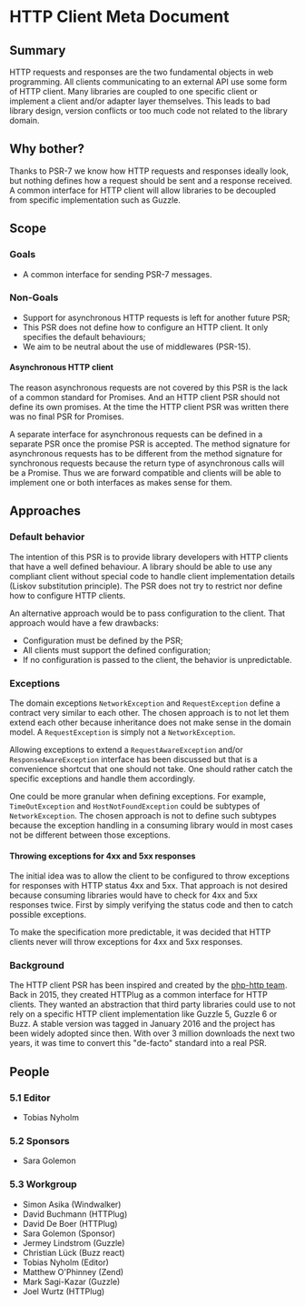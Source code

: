 HTTP Client Meta Document
=========================

## Summary

HTTP requests and responses are the two fundamental objects in web programming.
All clients communicating to an external API use some form of HTTP client. Many
libraries are coupled to one specific client or implement a client and/or adapter
layer themselves. This leads to bad library design, version conflicts or too much
code not related to the library domain.

## Why bother?

Thanks to PSR-7 we know how HTTP requests and responses ideally look, but nothing
defines how a request should be sent and a response received. A common interface for HTTP
client will allow libraries to be decoupled from specific implementation such as Guzzle.

## Scope

### Goals

* A common interface for sending PSR-7 messages.

### Non-Goals

* Support for asynchronous HTTP requests is left for another future PSR;
* This PSR does not define how to configure an HTTP client. It only specifies the
  default behaviours;
* We aim to be neutral about the use of middlewares (PSR-15).

#### Asynchronous HTTP client

The reason asynchronous requests are not covered by this PSR is the lack of a
common standard for Promises. And an HTTP client PSR should not define its own
promises. At the time the HTTP client PSR was written there was no final PSR
for Promises.

A separate interface for asynchronous requests can be defined in a separate PSR
once the promise PSR is accepted. The method signature for asynchronous requests
has to be different from the method signature for synchronous requests because
the return type of asynchronous calls will be a Promise. Thus we are forward
compatible and clients will be able to implement one or both interfaces as makes
sense for them.

## Approaches

### Default behavior

The intention of this PSR is to provide library developers with HTTP clients that
have a well defined behaviour. A library should be able to use any compliant client
without special code to handle client implementation details (Liskov substitution
principle). The PSR does not try to restrict nor define how to configure HTTP clients.

An alternative approach would be to pass configuration to the client. That approach
would have a few drawbacks:

* Configuration must be defined by the PSR;
* All clients must support the defined configuration;
* If no configuration is passed to the client, the behavior is unpredictable.

### Exceptions

The domain exceptions `NetworkException` and `RequestException` define
a contract very similar to each other. The chosen approach is to not let them extend each other
because inheritance does not make sense in the domain model. A `RequestException` is simply not a
`NetworkException`.

Allowing exceptions to extend a `RequestAwareException` and/or `ResponseAwareException` interface
has been discussed but that is a convenience shortcut that one should not take. One should rather
catch the specific exceptions and handle them accordingly.

One could be more granular when defining exceptions. For example, `TimeOutException` and `HostNotFoundException`
could be subtypes of `NetworkException`. The chosen approach is not to define such subtypes because
the exception handling in a consuming library would in most cases not be different between those exceptions.

#### Throwing exceptions for 4xx and 5xx responses

The initial idea was to allow the client to be configured to throw exceptions for responses
with HTTP status 4xx and 5xx. That approach is not desired because consuming libraries would
have to check for 4xx and 5xx responses twice. First by simply verifying the status code and
then to catch possible exceptions.

To make the specification more predictable, it was decided that HTTP clients never will throw
exceptions for 4xx and 5xx responses.

### Background

The HTTP client PSR has been inspired and created by the [php-http team](https://github.com/orgs/php-http/people).
Back in 2015, they created HTTPlug as a common interface for HTTP clients.
They wanted an abstraction that third party libraries could use to not rely
on a specific HTTP client implementation like Guzzle 5, Guzzle 6 or Buzz.
A stable version was tagged in January 2016 and the project has been widely
adopted since then. With over 3 million downloads the next
two years, it was time to convert this "de-facto" standard into a real PSR.

## People

### 5.1 Editor

* Tobias Nyholm

### 5.2 Sponsors

* Sara Golemon

### 5.3 Workgroup

* Simon Asika (Windwalker)
* David Buchmann (HTTPlug)
* David De Boer (HTTPlug)
* Sara Golemon (Sponsor)
* Jermey Lindstrom (Guzzle)
* Christian Lück (Buzz react)
* Tobias Nyholm (Editor)
* Matthew O'Phinney (Zend)
* Mark Sagi-Kazar (Guzzle)
* Joel Wurtz (HTTPlug)
